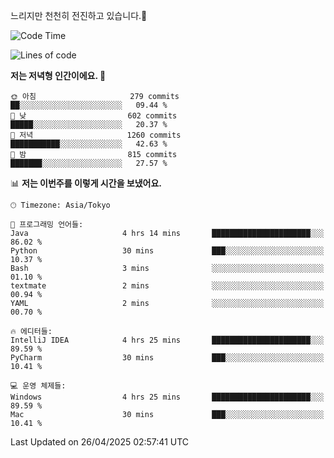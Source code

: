 느리지만 천천히 전진하고 있습니다.🐢

<!--START_SECTION:waka-->
![Code Time](http://img.shields.io/badge/Code%20Time-1%2C576%20hrs%2038%20mins-blue)

![Lines of code](https://img.shields.io/badge/%EC%A0%80%EB%8A%94%20%EC%97%AC%ED%83%9C%EA%B9%8C%EC%A7%80%20-918.0%20thousand%20%EC%A4%84%EC%9D%98%20%EC%BD%94%EB%93%9C%EB%A5%BC%20%EC%9E%91%EC%84%B1%ED%96%88%EC%96%B4%EC%9A%94.-blue)

**저는 저녁형 인간이에요. 🦉** 

```text
🌞 아침                     279 commits         ██░░░░░░░░░░░░░░░░░░░░░░░   09.44 % 
🌆 낮　                     602 commits         █████░░░░░░░░░░░░░░░░░░░░   20.37 % 
🌃 저녁                     1260 commits        ███████████░░░░░░░░░░░░░░   42.63 % 
🌙 밤　                     815 commits         ███████░░░░░░░░░░░░░░░░░░   27.57 % 
```


📊 **저는 이번주를 이렇게 시간을 보냈어요.** 

```text
🕑︎ Timezone: Asia/Tokyo

💬 프로그래밍 언어들: 
Java                     4 hrs 14 mins       ██████████████████████░░░   86.02 % 
Python                   30 mins             ███░░░░░░░░░░░░░░░░░░░░░░   10.37 % 
Bash                     3 mins              ░░░░░░░░░░░░░░░░░░░░░░░░░   01.10 % 
textmate                 2 mins              ░░░░░░░░░░░░░░░░░░░░░░░░░   00.94 % 
YAML                     2 mins              ░░░░░░░░░░░░░░░░░░░░░░░░░   00.70 % 

🔥 에디터들: 
IntelliJ IDEA            4 hrs 25 mins       ██████████████████████░░░   89.59 % 
PyCharm                  30 mins             ███░░░░░░░░░░░░░░░░░░░░░░   10.41 % 

💻 운영 체제들: 
Windows                  4 hrs 25 mins       ██████████████████████░░░   89.59 % 
Mac                      30 mins             ███░░░░░░░░░░░░░░░░░░░░░░   10.41 % 
```


 Last Updated on 26/04/2025 02:57:41 UTC
<!--END_SECTION:waka-->
